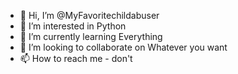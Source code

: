 - 👋 Hi, I’m @MyFavoritechildabuser
- 👀 I’m interested in Python
- 🌱 I’m currently learning Everything
- 💞️ I’m looking to collaborate on Whatever you want
- 📫 How to reach me - don't

<!---
MyFavoritechildabuser/MyFavoritechildabuser is a ✨ special ✨ repository because its `README.md` (this file) appears on your GitHub profile.
You can click the Preview link to take a look at your changes.
--->
